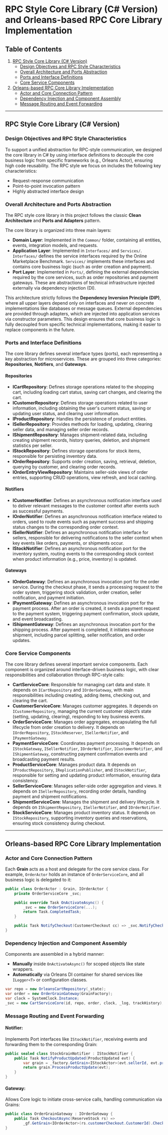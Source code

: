 # RPC Style Core Library (C# Version) and Orleans-based RPC Core Library Implementation

## Table of Contents

1. [RPC Style Core Library (C# Version)](#rpc-style-core-library-c-version)
   - [Design Objectives and RPC Style Characteristics](#design-objectives-and-rpc-style-characteristics)
   - [Overall Architecture and Ports Abstraction](#overall-architecture-and-ports-abstraction)
   - [Ports and Interface Definitions](#ports-and-interface-definitions)
   - [Core Service Components](#core-service-components)
2. [Orleans-based RPC Core Library Implementation](#orleans-based-rpc-core-library-implementation)
   - [Actor and Core Connection Pattern](#actor-and-core-connection-pattern)
   - [Dependency Injection and Component Assembly](#dependency-injection-and-component-assembly)
   - [Message Routing and Event Forwarding](#message-routing-and-event-forwarding)

---

## RPC Style Core Library (C# Version)

### Design Objectives and RPC Style Characteristics

To support a unified abstraction for RPC-style communication, we designed the core library in C# by using interface definitions to decouple the core business logic from specific frameworks (e.g., Orleans Actor), ensuring high code reusability. The RPC style we focus on includes the following key characteristics:
- Request-response communication
- Point-to-point invocation pattern
- Highly abstracted interface design

### Overall Architecture and Ports Abstraction

The RPC style core library in this project follows the classic **Clean Architecture** and **Ports and Adapters** pattern.

The core library is organized into three main layers:
- **Domain Layer**: Implemented in the `Common/` folder, containing all entities, events, integration models, and requests.
- **Application Layer**: Implemented in `Interfaces/` and `Services/`. `Interfaces/` defines the service interfaces required by the Online Marketplace Benchmark. `Services/` implements these interfaces and contains core business logic (such as order creation and payment).
- **Port Layer**: Implemented in `Ports/`, defining the external dependencies required by the core services, such as order repositories and payment gateways. These are abstractions of technical infrastructure injected externally via dependency injection (DI).

This architecture strictly follows the **Dependency Inversion Principle (DIP)**, where all upper layers depend only on interfaces and never on concrete implementations like databases or message queues. External dependencies are provided through adapters, which are injected into application services via constructor parameters. This design ensures that core business logic is fully decoupled from specific technical implementations, making it easier to replace components in the future.

### Ports and Interface Definitions

The core library defines several interface types (ports), each representing a key abstraction for microservices. These are grouped into three categories: **Repositories**, **Notifiers**, and **Gateways**.

#### Repositories
- **ICartRepository**: Defines storage operations related to the shopping cart, including loading cart status, saving cart changes, and clearing the cart.
- **ICustomerRepository**: Defines storage operations related to user information, including obtaining the user's current status, saving or updating user status, and clearing user information.
- **IProductRepository**: Handles the persistence of product entities.
- **ISellerRepository**: Provides methods for loading, updating, clearing seller data, and managing seller order records.
- **IShipmentRepository**: Manages shipment-related data, including creating shipment records, history queries, deletion, and shipment statistics per seller.
- **IStockRepository**: Defines storage operations for stock items, responsible for persisting inventory data.
- **IOrderRepository**: Supports order creation, saving, retrieval, deletion, querying by customer, and clearing order records.
- **IOrderEntryViewRepository**: Maintains seller-side views of order entries, supporting CRUD operations, view refresh, and local caching.

#### Notifiers
- **ICustomerNotifier**: Defines an asynchronous notification interface used to deliver relevant messages to the customer context after events such as successful payments.
- **IOrderNotifier**: Defines an asynchronous notification interface related to orders, used to route events such as payment success and shipping status changes to the corresponding order context.
- **ISellerNotifier**: Defines an asynchronous notification interface for sellers, responsible for delivering notifications to the seller context when key events like orders, payments, or shipments occur.
- **IStockNotifier**: Defines an asynchronous notification port for the inventory system, routing events to the corresponding stock context when product information (e.g., price, inventory) is updated.

#### Gateways
- **IOrderGateway**: Defines an asynchronous invocation port for the order service. During the checkout phase, it sends a processing request to the order system, triggering stock validation, order creation, seller notification, and payment initiation.
- **IPaymentGateway**: Defines an asynchronous invocation port for the payment process. After an order is created, it sends a payment request to the payment system, triggering payment confirmation, stock update, and event broadcasting.
- **IShipmentGateway**: Defines an asynchronous invocation port for the shipping process. After payment is completed, it initiates warehouse shipment, including parcel splitting, seller notification, and order updates.

### Core Service Components

The core library defines several important service components. Each component is organized around interface-driven business logic, with clear responsibilities and collaboration through RPC-style calls:
- **CartServiceCore**: Responsible for managing cart data and state. It depends on `ICartRepository` and `IOrderGateway`, with main responsibilities including creating, adding items, checking out, and clearing the cart.
- **CustomerServiceCore**: Manages customer aggregates. It depends on `ICustomerRepository`, managing the current customer object’s state (setting, updating, clearing), responding to key business events.
- **OrderServiceCore**: Manages order aggregates, encapsulating the full lifecycle from order creation to delivery. It depends on `IOrderRepository`, `IStockReserver`, `ISellerNotifier`, and `IPaymentGateway`.
- **PaymentServiceCore**: Coordinates payment processing. It depends on `IStockGateway`, `ISellerNotifier`, `IOrderNotifier`, `ICustomerNotifier`, and `IShipmentGateway`, constructing payment confirmation events and broadcasting payment results.
- **ProductServiceCore**: Manages product data. It depends on `IProductRepository`, `IReplicationPublisher`, and `IStockNotifier`, responsible for setting and updating product information, ensuring data consistency.
- **SellerServiceCore**: Manages seller-side order aggregation and views. It depends on `ISellerRepository`, recording order details, handling payment and shipment notifications.
- **ShipmentServiceCore**: Manages the shipment and delivery lifecycle. It depends on `IShipmentRepository`, `ISellerNotifier`, and `IOrderNotifier`.
- **StockServiceCore**: Manages product inventory status. It depends on `IStockRepository`, supporting inventory queries and reservations, ensuring stock consistency during checkout.

---

## Orleans-based RPC Core Library Implementation

### Actor and Core Connection Pattern

Each **Grain** acts as a host and delegate for the core service class. For example, `OrderActor` holds an instance of `OrderServiceCore`, and all business logic is delegated to it:

```csharp
public class OrderActor : Grain, IOrderActor {
    private OrderServiceCore _svc;

    public override Task OnActivateAsync() {
        _svc = new OrderServiceCore(...);
        return Task.CompletedTask;
    }

    public Task NotifyCheckout(CustomerCheckout cc) => _svc.NotifyCheckoutAsync(cc);
}
```

### Dependency Injection and Component Assembly

Components are assembled in a hybrid manner:

- **Manually** inside `OnActivateAsync()` for scoped objects like state wrappers.
- **Automatically** via Orleans DI container for shared services like `ILogger<T>` or configuration classes.

```csharp
var repo = new OrleansCartRepository(_state);
var order = new OrderGrainGateway(GrainFactory);
var clock = SystemClock.Instance;
_svc = new CartServiceCore(id, repo, order, clock, _log, trackHistory);
```

### Message Routing and Event Forwarding

#### Notifier:

Implements Port interfaces like `IStockNotifier`, receiving events and forwarding them to the corresponding Grain:

```csharp
public sealed class StockGrainNotifier : IStockNotifier {
    public Task NotifyProductUpdated(ProductUpdated evt) {
        var grain = _factory.GetGrain<IStockActor>(evt.sellerId, evt.productId.ToString());
        return grain.ProcessProductUpdate(evt);
    }
}
```

#### Gateway:

Allows Core logic to initiate cross-service calls, handling communication via Grains:

```csharp
public class OrderGrainGateway : IOrderGateway {
    public Task CheckoutAsync(ReserveStock rs) =>
        _gf.GetGrain<IOrderActor>(rs.customerCheckout.CustomerId).Checkout(rs);
}
```
